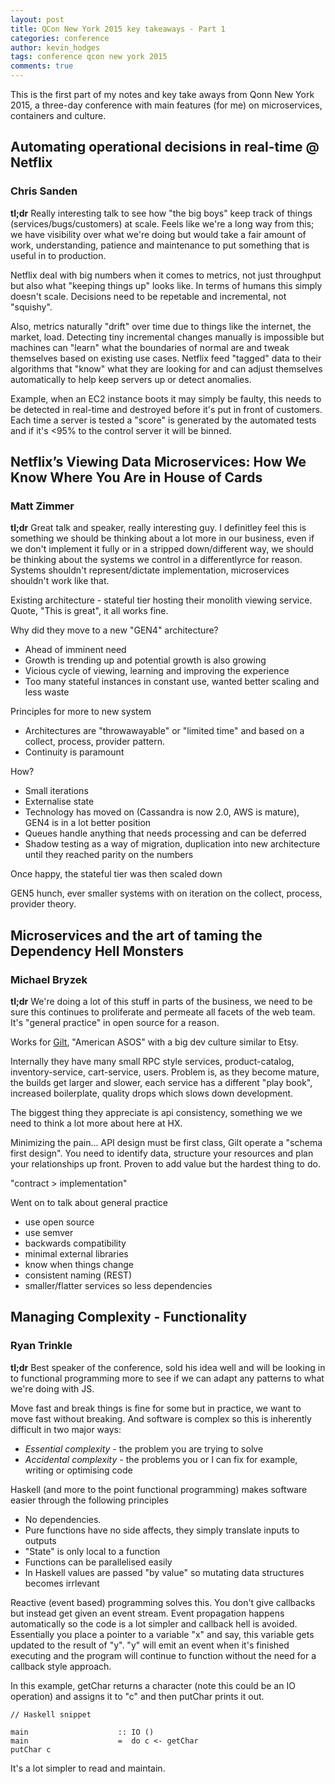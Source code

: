 ```yaml
---
layout: post
title: QCon New York 2015 key takeaways - Part 1
categories: conference
author: kevin_hodges
tags: conference qcon new york 2015
comments: true
---
```


This is the first part of my notes and key take aways from Qonn New York 2015, a three-day conference with main features (for me) on microservices, containers and culture.

## Automating operational decisions in real-time @ Netflix

### Chris Sanden

**tl;dr** Really interesting talk to see how "the big boys" keep track of things (services/bugs/customers) at scale.  Feels like we're a long way from this; we have visibility over what we're doing but would take a fair amount of work, understanding, patience and maintenance to put something that is useful in to production.

Netflix deal with big numbers when it comes to metrics, not just throughput but also what "keeping things up" looks like.  In terms of humans this simply doesn't scale.  Decisions need to be repetable and incremental, not "squishy".

Also, metrics naturally "drift" over time due to things like the internet, the market, load.  Detecting tiny incremental changes manually is impossible but machines can "learn" what the boundaries of normal are and tweak themselves based on existing use cases.  Netflix feed "tagged" data to their algorithms that "know" what they are looking for and can adjust themselves automatically to help keep servers up or detect anomalies.

Example, when an EC2 instance boots it may simply be faulty, this needs to be detected in real-time and destroyed before it's put in front of customers.  Each time a server is tested a "score" is generated by the automated tests and if it's <95% to the control server it will be binned.

## Netflix’s Viewing Data Microservices: How We Know Where You Are in House of Cards

### Matt Zimmer

**tl;dr** Great talk and speaker, really interesting guy. I definitley feel this is something we should be thinking about a lot more in our business, even if we don't implement it fully or in a stripped down/different way, we should be thinking about the systems we control in a differentlyrce for reason.  Systems shouldn't represent/dictate implementation, microservices shouldn't work like that.

Existing architecture - stateful tier hosting their monolith viewing service.  Quote, "This is great", it all works fine.

Why did they move to a new "GEN4" architecture?

- Ahead of imminent need
- Growth is trending up and potential growth is also growing
- Vicious cycle of viewing, learning and improving the experience
- Too many stateful instances in constant use, wanted better scaling and less waste

Principles for more to new system

- Architectures are "throwawayable" or "limited time" and based on a collect, process, provider pattern.
- Continuity is paramount

How?

- Small iterations
- Externalise state
- Technology has moved on (Cassandra is now 2.0, AWS is mature), GEN4 is in a lot better position
- Queues handle anything that needs processing and can be deferred
- Shadow testing as a way of migration, duplication into new architecture until they reached parity on the numbers

Once happy, the stateful tier was then scaled down

GEN5 hunch, ever smaller systems with on iteration on the collect, process, provider theory.


## Microservices and the art of taming the Dependency Hell Monsters

### Michael Bryzek

**tl;dr** We're doing a lot of this stuff in parts of the business, we need to be sure this continues to proliferate and permeate all facets of the web team.  It's "general practice" in open source for a reason.

Works for [Gilt](https://dev.gilt.com/), "American ASOS" with a big dev culture similar to Etsy.


Internally they have many small RPC style services, product-catalog, inventory-service, cart-service, users.
Problem is, as they become mature, the builds get larger and slower, each service has a different "play book", increased boilerplate, quality drops which slows down development.

The biggest thing they appreciate is api consistency, something we we need to think a lot more about here at HX.

Minimizing the pain...
API design must be first class, Gilt operate a "schema first design".  You need to identify data, structure your resources and plan your relationships up front.  Proven to add value but the hardest thing to do.

"contract > implementation"

Went on to talk about general practice

- use open source
- use semver
- backwards compatibility
- minimal external libraries
- know when things change
- consistent naming (REST)
- smaller/flatter services so less dependencies

## Managing Complexity - Functionality

### Ryan Trinkle

**tl;dr** Best speaker of the conference, sold his idea well and will be looking in to functional programming more to see if we can adapt any patterns to what we're doing with JS.

Move fast and break things is fine for some but in practice, we want to move fast without breaking.  And software is complex so this is inherently difficult in two major ways:

- *Essential complexity* - the problem you are trying to solve
- *Accidental complexity* - the problems you or I can fix for example, writing or optimising code

Haskell (and more to the point functional programming) makes software easier through the following principles

- No dependencies.
- Pure functions have no side affects, they simply translate inputs to outputs
- "State" is only local to a function
- Functions can be parallelised easily
- In Haskell values are passed "by value" so mutating data structures becomes irrlevant

Reactive (event based) programming solves this.
You don't give callbacks but instead get given an event stream.  Event propagation happens automatically so the code is a lot simpler and callback hell is avoided.
Essentially you place a pointer to a variable "x" and say, this variable gets updated to the result of "y".  "y" will emit an event when it's finished executing and the program will continue to function without the need for a callback style approach.

In this example, getChar returns a character (note this could be an IO operation) and assigns it to "c" and then putChar prints it out.

```
// Haskell snippet

main                    :: IO ()
main                    =  do c <- getChar
putChar c
```

It's a lot simpler to read and maintain.
